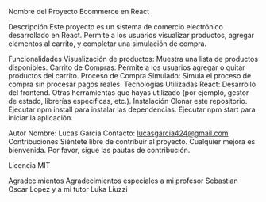 Nombre del Proyecto
Ecommerce en React

Descripción
Este proyecto es un sistema de comercio electrónico desarrollado en React. Permite a los usuarios visualizar productos, agregar elementos al carrito, y completar una simulación de compra.

Funcionalidades
Visualización de productos: Muestra una lista de productos disponibles.
Carrito de Compras: Permite a los usuarios agregar o quitar productos del carrito.
Proceso de Compra Simulado: Simula el proceso de compra sin procesar pagos reales.
Tecnologías Utilizadas
React: Desarrollo del frontend.
Otras herramientas que hayas utilizado (por ejemplo, gestor de estado, librerías específicas, etc.).
Instalación
Clonar este repositorio.
Ejecutar npm install para instalar las dependencias.
Ejecutar npm start para iniciar la aplicación.


Autor
Nombre: Lucas Garcia
Contacto: lucasgarcia424@gmail.com
Contribuciones
Siéntete libre de contribuir al proyecto. Cualquier mejora es bienvenida. Por favor, sigue las pautas de contribución.

Licencia
MIT

Agradecimientos
Agradecimientos especiales a mi profesor Sebastian Oscar Lopez y a mi tutor Luka Liuzzi